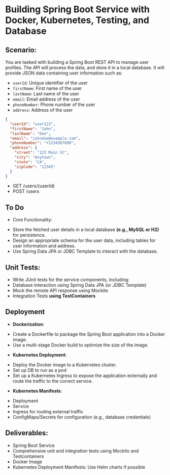 # Building  Spring Boot Service with Docker, Kubernetes, Testing, and Database

## Scenario:
You are tasked with building a Spring Boot REST API to manage user profiles. The API will process the data, and store it in a local database. It will provide JSON data containing user information such as:

- `userId`: Unique identifier of the user
- `firstName`: First name of the user
- `lastName`: Last name of the user
- `email`: Email address of the user
- `phoneNumber`: Phone number of the user
- `address`: Address of the user

```json
{
  "userId": "user123",
  "firstName": "John",
  "lastName": "Doe",
  "email": "johndoe@example.com",
  "phoneNumber": "+1234567890",
  "address": {
    "street": "123 Main St",
    "city": "Anytown",
    "state": "CA",
    "zipCode": "12345"
  }
}
```

* GET /users/{userId}
* POST /users

## To Do

* Core Functionality:

- Store the fetched user details in a local database **(e.g., MySQL or H2)** for persistence. 
- Design an appropriate schema for the user data, including tables for user information and address.
- Use Spring Data JPA or JDBC Template to interact with the database.

## Unit Tests:

* Write JUnit tests for the service components, including:
* Database interaction using Spring Data JPA (or JDBC Template)
* Mock the remote API response using Mockito
* Integration Tests **using TestContainers**

## Deployment

* **Dockerization**:

- Create a Dockerfile to package the Spring Boot application into a Docker image.
- Use a multi-stage Docker build to optimize the size of the image.

* **Kubernetes Deployment**:

- Deploy the Docker image to a Kubernetes cluster.
- Set up DB to run as a pod
- Set up a Kubernetes Ingress to expose the application externally and route the traffic to the correct service.

* **Kubernetes Manifests**:
- Deployment
- Service
- Ingress for routing external traffic
- ConfigMaps/Secrets for configuration (e.g., database credentials)

## Deliverables:
* Spring Boot Service
* Comprehensive unit and integration tests using Mockito and Testcontainers
* Docker Image
* Kubernetes Deployment Manifests: Use Helm charts if possible

